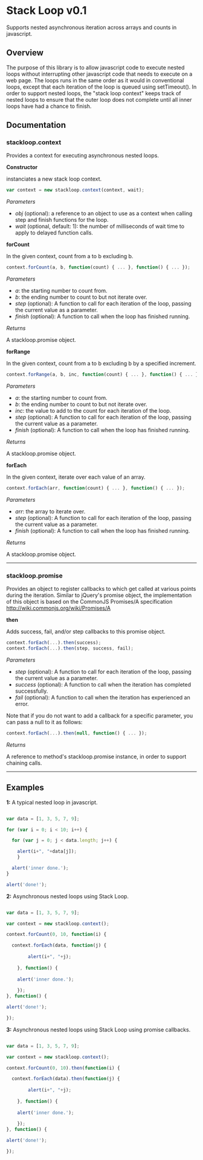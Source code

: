 Stack Loop v0.1
=========

Supports nested asynchronous iteration across arrays and counts in javascript.

Overview
--------

The purpose of this library is to allow javascript code to execute nested loops without interrupting other javascript code that needs to execute on a web page. The loops runs in the same order as it would in conventional loops, except that each iteration of the loop is queued using setTimeout(). In order to support nested loops, the "stack loop context" keeps track of nested loops to ensure that the outer loop does not complete until all inner loops have had a chance to finish.

Documentation
-------------

### stackloop.context

Provides a context for executing asynchronous nested loops.

**Constructor**

instanciates a new stack loop context.
```javascript
var context = new stackloop.context(context, wait);
```
*Parameters*
* _obj_ (optional): a reference to an object to use as a context when calling step and finish functions for the loop.
* _wait_ (optional, default: 1): the number of milliseconds of wait time to apply to delayed function calls.

**forCount**

In the given context, count from a to b excluding b.
```javascript
context.forCount(a, b, function(count) { ... }, function() { ... });
```
*Parameters*
* _a_: the starting number to count from.
* _b_: the ending number to count to but not iterate over.
* _step_ (optional): A function to call for each iteration of the loop, passing the current value as a parameter.
* _finish_ (optional): A function to call when the loop has finished running.

*Returns*

A stackloop.promise object.

**forRange**

In the given context, count from a to b excluding b by a specified increment.
```javascript
context.forRange(a, b, inc, function(count) { ... }, function() { ... });
```
*Parameters*
* _a_: the starting number to count from.
* _b_: the ending number to count to but not iterate over.
* _inc_: the value to add to the count for each iteration of the loop.
* _step_ (optional): A function to call for each iteration of the loop, passing the current value as a parameter.
* _finish_ (optional): A function to call when the loop has finished running.

*Returns*

A stackloop.promise object.

**forEach**

In the given context, iterate over each value of an array.
```javascript
context.forEach(arr, function(count) { ... }, function() { ... });
```
*Parameters*
* _arr_: the array to iterate over.
* _step_ (optional): A function to call for each iteration of the loop, passing the current value as a parameter.
* _finish_ (optional): A function to call when the loop has finished running.

*Returns*

A stackloop.promise object.

*****************

### stackloop.promise

Provides an object to register callbacks to which get called at various points during the iteration. Similar to jQuery's promise object, the implementation of this object is based on the CommonJS Promises/A specification http://wiki.commonjs.org/wiki/Promises/A

**then**

Adds success, fail, and/or step callbacks to this promise object.
```javascript
context.forEach(...).then(success);
context.forEach(...).then(step, success, fail);
```
*Parameters*
* _step_ (optional): A function to call for each iteration of the loop, passing the current value as a parameter.
* _success_ (optional): A function to call when the iteration has completed successfully.
* _fail_ (optional): A function to call when the iteration has experienced an error.

Note that if you do not want to add a callback for a specific parameter, you can pass a null to it as follows:
```javascript
context.forEach(...).then(null, function() { ... });
```

*Returns*

A reference to method's stackloop.promise instance, in order to support chaining calls.

*****************

Examples
-------

**1:** A typical nested loop in javascript.

```javascript

var data = [1, 3, 5, 7, 9];

for (var i = 0; i < 10; i++) {

  for (var j = 0; j < data.length; j++) {

    alert(i+", "+data[j]);
	}

  alert('inner done.');
}

alert('done!');

```

**2:** Asynchronous nested loops using Stack Loop.

```javascript

var data = [1, 3, 5, 7, 9];

var context = new stackloop.context();

context.forCount(0, 10, function(i) {

  context.forEach(data, function(j) {
	
		alert(i+", "+j);
	
	}, function() {
	
	alert('inner done.');
	
	});
}, function() {

alert('done!');

});

```

**3:** Asynchronous nested loops using Stack Loop using promise callbacks.

```javascript

var data = [1, 3, 5, 7, 9];

var context = new stackloop.context();

context.forCount(0, 10).then(function(i) {

  context.forEach(data).then(function(j) {
  
		alert(i+", "+j);
	
	}, function() {
	
	alert('inner done.');
	
	});
}, function() {

alert('done!');

});

```